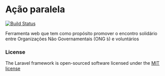 # Ação paralela

<p align="left">
<a href="https://travis-ci.org/laravel/framework"><img src="https://travis-ci.org/laravel/framework.svg" alt="Build Status"></a>
</p>

<p align="left">
Ferramenta web que tem como propósito promover o encontro  solidário entre Organizações Não Governamentais (ONG ́s) e voluntários 
</p>


### License

The Laravel framework is open-sourced software licensed under the [MIT license](http://opensource.org/licenses/MIT)





